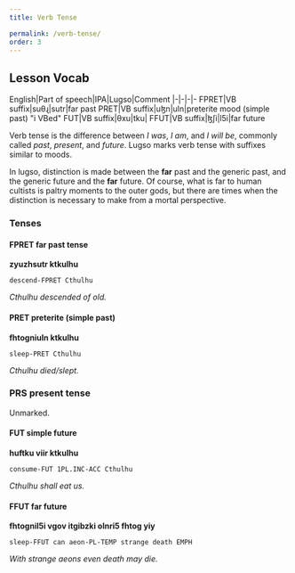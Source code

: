```yaml
---
title: Verb Tense

permalink: /verb-tense/
order: 3
---
```


## Lesson Vocab

English|Part of speech|IPA|Lugso|Comment
|-|-|-|-
FPRET|VB suffix|suθɻ|sutr|far past
PRET|VB suffix|uɮn|uln|preterite mood (simple past) "i VBed"
FUT|VB suffix|θxu|tku|
FFUT|VB suffix|ɮʃi|l5i|far future

Verb tense is the difference between _I was_, _I am_, and _I will be_, commonly called _past_, _present_, and _future_. 
Lugso marks verb tense with suffixes similar to moods.

In lugso, distinction is made between the **far** past and the generic past, and the generic future and the **far** future. Of course, what is far to human cultists is paltry moments to the outer gods, but there are times when the distinction is necessary to make from a mortal perspective.

### Tenses

#### FPRET far past tense

**zyuzhsutr ktkulhu**

`descend-FPRET Cthulhu`

_Cthulhu descended of old._

#### PRET preterite (simple past)

**fhtogniuln ktkulhu**

`sleep-PRET Cthulhu`

_Cthulhu died/slept._

### PRS present tense

Unmarked.

#### FUT simple future

**huftku viir ktkulhu**

`consume-FUT 1PL.INC-ACC Cthulhu`

_Cthulhu shall eat us._

#### FFUT far future

**fhtognil5i vgov itgibzki olnri5 fhtog yiy**

`sleep-FFUT can aeon-PL-TEMP strange death EMPH`

_With strange aeons even death may die._
